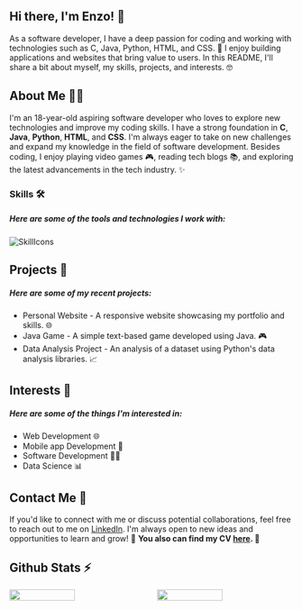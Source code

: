 ## Hi there, I'm Enzo! 👋

As a software developer, I have a deep passion for coding and working with technologies such as C, Java, Python, HTML, and CSS. 🚀 I enjoy building applications and websites that bring value to users. In this README, I'll share a bit about myself, my skills, projects, and interests. 🤓

## About Me 👨‍💻

I'm an 18-year-old aspiring software developer who loves to explore new technologies and improve my coding skills. I have a strong foundation in **C**, **Java**, **Python**, **HTML**, and **CSS**. I'm always eager to take on new challenges and expand my knowledge in the field of software development. Besides coding, I enjoy playing video games 🎮, reading tech blogs 📚, and exploring the latest advancements in the tech industry. ✨

### Skills 🛠️

##### **Here are some of the tools and technologies I work with:**
![SkillIcons](https://skillicons.dev/icons?i=c,cpp,java,python,html,css,javascript,git,idea)

## Projects 🚀

##### **Here are some of my recent projects:**
- Personal Website - A responsive website showcasing my portfolio and skills. 🌐
- Java Game - A simple text-based game developed using Java. 🎮
- Data Analysis Project - An analysis of a dataset using Python's data analysis libraries. 📈

## Interests 🌟

##### **Here are some of the things I'm interested in:**
- Web Development 🌐
- Mobile app Development 📱
- Software Development 👨‍💻
- Data Science 📊

## Contact Me 📱

If you'd like to connect with me or discuss potential collaborations, feel free to reach out to me on [LinkedIn](https://www.linkedin.com/in/enzo-mattio-51091226a/). I'm always open to new ideas and opportunities to learn and grow! 💬
**You also can find my CV [here](https://enzo-mattio.students-laplateforme.io/). 📄**

## Github Stats ⚡

<section style="display: flex; justify-content: space-between;">
    <img src="https://github-readme-stats.vercel.app/api?username=enzo-mattio" style="width: 48%;">
    <img src="https://github-readme-stats.vercel.app/api/top-langs/?username=enzo-mattio" style="width: 48%;">
</section>



